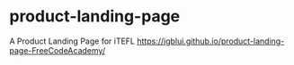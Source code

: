 # product-landing-page
A Product Landing Page for iTEFL 
https://igblui.github.io/product-landing-page-FreeCodeAcademy/
